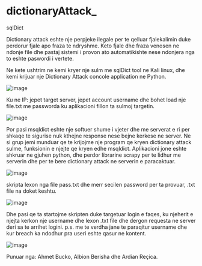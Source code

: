 # dictionaryAttack_

sqlDict

Dictionary attack eshte nje perpjeke ilegale per te qelluar fjalekalimin duke perdorur fjale apo fraza te ndryshme. Keto fjale dhe fraza venosen ne ndonje file dhe pastaj sistemi i provon ato automatikishte nese ndonjera nga to eshte paswordi i vertete.

Ne kete ushtrim ne kemi kryer nje sulm me sqlDict tool ne Kali linux, dhe kemi krijuar nje Dictionary Attack concole application ne Python.

![image](https://user-images.githubusercontent.com/75639075/102727299-2f384580-4325-11eb-84dc-d21caa74ce8c.png)

Ku ne IP: jepet target server, jepet account username dhe bohet load nje file.txt me passworda ku aplikacioni fillon ta sulmoj targetin.

![image](https://user-images.githubusercontent.com/75639075/102829724-0462f580-43e8-11eb-981e-31d5357d07d7.png)

Por pasi msqldict eshte nje softuer shume i vjeter dhe me serverat e ri per shkaqe te sigurise nuk kthejne response nese bejne kerkese ne server. Ne si grup jemi munduar qe te krijojme nje program qe kryen dictionary attack sulme, funksionin e njejte qe kryen edhe msqldict.
Aplikacioni jone eshte shkruar ne gjuhen python, dhe perdor librarine scrapy per te lidhur me serverin dhe per te bere dictionary attack ne serverin e paracaktuar.

![image](https://user-images.githubusercontent.com/75639075/102830079-d631e580-43e8-11eb-9ad3-06858abe11b3.png)

skripta lexon nga file pass.txt dhe merr secilen password per ta provuar, .txt file na doket keshtu.

![image](https://user-images.githubusercontent.com/75639075/102830182-09747480-43e9-11eb-8b4e-839b950cc580.png)


Dhe pasi qe ta startojme skripten duke targetuar login e faqes, ku njeherit e njejta kerkon nje username dhe lexon .txt file dhe dergon requesta ne server deri sa te arrihet logini.
p.s. me te verdha jane te paraqitur username dhe kur breach ka ndodhur pra useri eshte qasur ne kontent.

![image](https://user-images.githubusercontent.com/75639075/102830271-43de1180-43e9-11eb-84b2-284d7f6f5fd5.png)

Punuar nga: Ahmet Bucko, Albion Berisha dhe Ardian Reçica.
